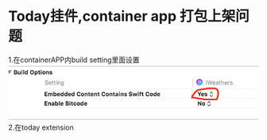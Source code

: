 # Today挂件,container app 打包上架问题
1.在containerAPP内build setting里面设置
![](media/14588737313114/14588739573600.png)
2.在today extension


